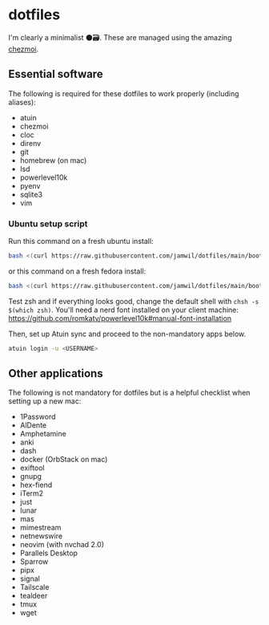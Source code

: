 # dotfiles

I'm clearly a minimalist ⚫️🗃. These are managed using the amazing
[chezmoi](https://www.chezmoi.io).

## Essential software

The following is required for these dotfiles to work properly (including
aliases):

- atuin
- chezmoi
- cloc
- direnv
- git
- homebrew (on mac)
- lsd
- powerlevel10k
- pyenv
- sqlite3
- vim

### Ubuntu setup script

Run this command on a fresh ubuntu install:

```bash
bash <(curl https://raw.githubusercontent.com/jamwil/dotfiles/main/bootstrap-ubuntu.sh)
```

or this command on a fresh fedora install:

```bash
bash <(curl https://raw.githubusercontent.com/jamwil/dotfiles/main/bootstrap-fedora.sh)
```

Test zsh and if everything looks good, change the default shell with
`chsh -s $(which zsh)`. You'll need a nerd font installed on your client
machine: https://github.com/romkatv/powerlevel10k#manual-font-installation

Then, set up Atuin sync and proceed to the non-mandatory apps below.

```bash
atuin login -u <USERNAME>
```

## Other applications

The following is not mandatory for dotfiles but is a helpful checklist when
setting up a new mac:

- 1Password
- AlDente
- Amphetamine
- anki
- dash
- docker (OrbStack on mac)
- exiftool
- gnupg
- hex-fiend
- iTerm2
- just
- lunar
- mas
- mimestream
- netnewswire
- neovim (with nvchad 2.0)
- Parallels Desktop
- Sparrow
- pipx
- signal
- Tailscale
- tealdeer
- tmux
- wget
